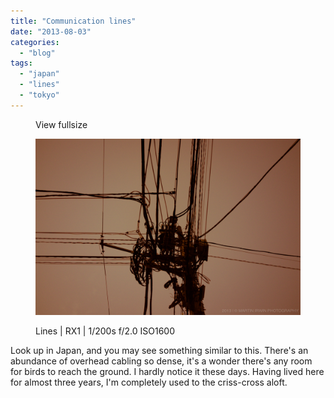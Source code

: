 ```yaml
---
title: "Communication lines"
date: "2013-08-03"
categories: 
  - "blog"
tags: 
  - "japan"
  - "lines"
  - "tokyo"
---
```


<figure>

View fullsize

![Lines | RX1 | 1/200s f/2.0 ISO1600](/assets/images/c8b39-20130801-_dsc0061.jpg)

<figcaption>



Lines | RX1 | 1/200s f/2.0 ISO1600





</figcaption>



</figure>

Look up in Japan, and you may see something similar to this. There's an abundance of overhead cabling so dense, it's a wonder there's any room for birds to reach the ground. I hardly notice it these days. Having lived here for almost three years, I'm completely used to the criss-cross aloft.
